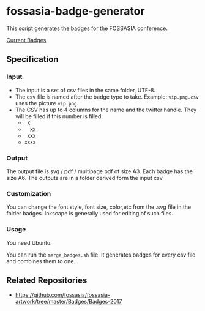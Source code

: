 fossasia-badge-generator
========================

This script generates the badges for the FOSSASIA conference.

[Current Badges](https://niccokunzmann.github.io/download_latest/all-badges.pdf)

Specification
-------------

### Input

- The input is a set of csv files in the same folder, UTF-8.
- The csv file is named after the badge type to take. 
  Example: `vip.png.csv` uses the picture `vip.png`.
- The CSV has up to 4 columns for the name and the twitter handle.
  They will be filled if this number is filled:
  - `  X `
  - `  XX`
  - ` XXX`
  - `XXXX`

### Output

The output file is svg / pdf / multipage pdf of size A3.
Each badge has the size A6.
The outputs are in a folder derived form the input csv

### Customization

You can change the font style, font size, color,etc from the .svg file in the folder badges.
Inkscape is generally used for editing of such files.

### Usage

You need Ubuntu.

You can run the `merge_badges.sh` file.
It generates badges for every csv file and combines them to one.

Related Repositories
--------------------

- https://github.com/fossasia/fossasia-artwork/tree/master/Badges/Badges-2017
